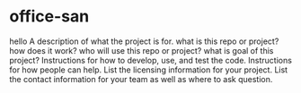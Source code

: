 # office-san
hello
A description of what the project is for.
what is this repo or project?
how does it work?
who will use this repo or project?
what is goal of this project?
Instructions for how to develop, use, and test the code.
Instructions for how people can help.
List the licensing information for your project.
List the contact information for your team as well as where to ask question.
